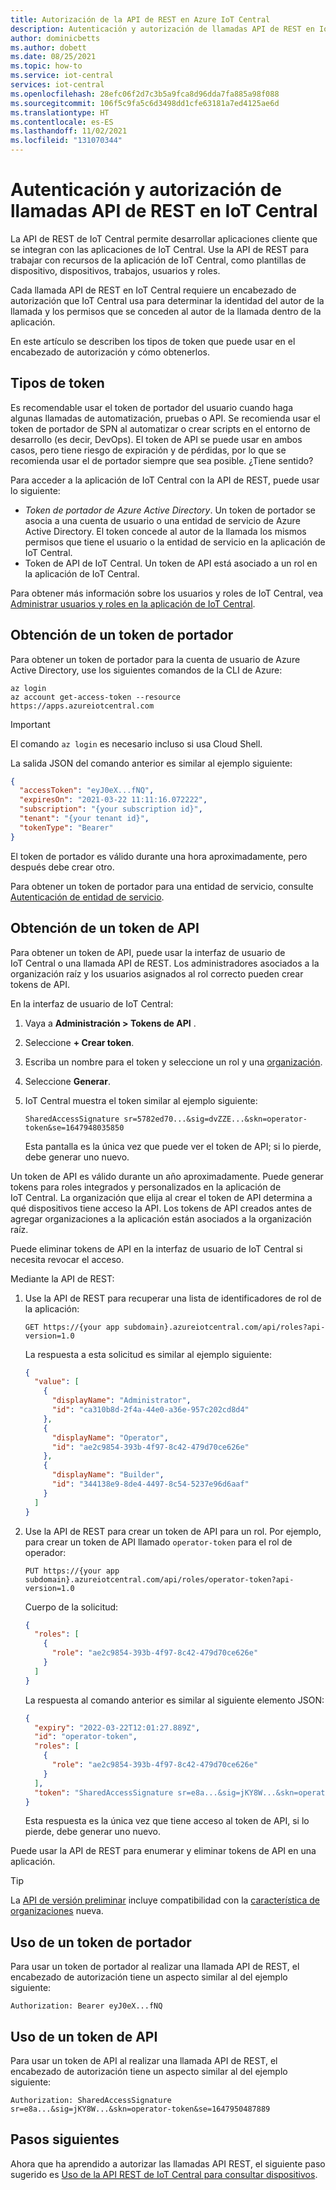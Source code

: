```yaml
---
title: Autorización de la API de REST en Azure IoT Central
description: Autenticación y autorización de llamadas API de REST en IoT Central
author: dominicbetts
ms.author: dobett
ms.date: 08/25/2021
ms.topic: how-to
ms.service: iot-central
services: iot-central
ms.openlocfilehash: 28efc06f2d7c3b5a9fca8d96dda7fa885a98f088
ms.sourcegitcommit: 106f5c9fa5c6d3498dd1cfe63181a7ed4125ae6d
ms.translationtype: HT
ms.contentlocale: es-ES
ms.lasthandoff: 11/02/2021
ms.locfileid: "131070344"
---
```

# <a name="how-to-authenticate-and-authorize-iot-central-rest-api-calls"></a>Autenticación y autorización de llamadas API de REST en IoT Central

La API de REST de IoT Central permite desarrollar aplicaciones cliente que se integran con las aplicaciones de IoT Central. Use la API de REST para trabajar con recursos de la aplicación de IoT Central, como plantillas de dispositivo, dispositivos, trabajos, usuarios y roles.

Cada llamada API de REST en IoT Central requiere un encabezado de autorización que IoT Central usa para determinar la identidad del autor de la llamada y los permisos que se conceden al autor de la llamada dentro de la aplicación.

En este artículo se describen los tipos de token que puede usar en el encabezado de autorización y cómo obtenerlos.

## <a name="token-types"></a>Tipos de token

Es recomendable usar el token de portador del usuario cuando haga algunas llamadas de automatización, pruebas o API. Se recomienda usar el token de portador de SPN al automatizar o crear scripts en el entorno de desarrollo (es decir, DevOps). El token de API se puede usar en ambos casos, pero tiene riesgo de expiración y de pérdidas, por lo que se recomienda usar el de portador siempre que sea posible. ¿Tiene sentido? 

Para acceder a la aplicación de IoT Central con la API de REST, puede usar lo siguiente:

- _Token de portador de Azure Active Directory_. Un token de portador se asocia a una cuenta de usuario o una entidad de servicio de Azure Active Directory. El token concede al autor de la llamada los mismos permisos que tiene el usuario o la entidad de servicio en la aplicación de IoT Central.
- Token de API de IoT Central. Un token de API está asociado a un rol en la aplicación de IoT Central.

Para obtener más información sobre los usuarios y roles de IoT Central, vea [Administrar usuarios y roles en la aplicación de IoT Central](howto-manage-users-roles.md).

## <a name="get-a-bearer-token"></a>Obtención de un token de portador

Para obtener un token de portador para la cuenta de usuario de Azure Active Directory, use los siguientes comandos de la CLI de Azure:

```azurecli
az login
az account get-access-token --resource https://apps.azureiotcentral.com
```

> [!IMPORTANT]
> El comando `az login` es necesario incluso si usa Cloud Shell.

La salida JSON del comando anterior es similar al ejemplo siguiente:

```json
{
  "accessToken": "eyJ0eX...fNQ",
  "expiresOn": "2021-03-22 11:11:16.072222",
  "subscription": "{your subscription id}",
  "tenant": "{your tenant id}",
  "tokenType": "Bearer"
}
```

El token de portador es válido durante una hora aproximadamente, pero después debe crear otro.

Para obtener un token de portador para una entidad de servicio, consulte [Autenticación de entidad de servicio](/rest/api/iotcentral/authentication#service-principal-authentication).

## <a name="get-an-api-token"></a>Obtención de un token de API

Para obtener un token de API, puede usar la interfaz de usuario de IoT Central o una llamada API de REST. Los administradores asociados a la organización raíz y los usuarios asignados al rol correcto pueden crear tokens de API.

En la interfaz de usuario de IoT Central:

1. Vaya a **Administración > Tokens de API** .
1. Seleccione **+ Crear token**.
1. Escriba un nombre para el token y seleccione un rol y una [organización](howto-create-organizations.md).
1. Seleccione **Generar**.
1. IoT Central muestra el token similar al ejemplo siguiente:

    `SharedAccessSignature sr=5782ed70...&sig=dvZZE...&skn=operator-token&se=1647948035850`

    Esta pantalla es la única vez que puede ver el token de API; si lo pierde, debe generar uno nuevo.

Un token de API es válido durante un año aproximadamente. Puede generar tokens para roles integrados y personalizados en la aplicación de IoT Central. La organización que elija al crear el token de API determina a qué dispositivos tiene acceso la API. Los tokens de API creados antes de agregar organizaciones a la aplicación están asociados a la organización raíz.

Puede eliminar tokens de API en la interfaz de usuario de IoT Central si necesita revocar el acceso.

Mediante la API de REST:

1. Use la API de REST para recuperar una lista de identificadores de rol de la aplicación:

    ```http
    GET https://{your app subdomain}.azureiotcentral.com/api/roles?api-version=1.0
    ```

    La respuesta a esta solicitud es similar al ejemplo siguiente:

    ```json
    {
      "value": [
        {
          "displayName": "Administrator",
          "id": "ca310b8d-2f4a-44e0-a36e-957c202cd8d4"
        },
        {
          "displayName": "Operator",
          "id": "ae2c9854-393b-4f97-8c42-479d70ce626e"
        },
        {
          "displayName": "Builder",
          "id": "344138e9-8de4-4497-8c54-5237e96d6aaf"
        }
      ]
    }
    ```

1. Use la API de REST para crear un token de API para un rol. Por ejemplo, para crear un token de API llamado `operator-token` para el rol de operador:

    ```http
    PUT https://{your app subdomain}.azureiotcentral.com/api/roles/operator-token?api-version=1.0
    ```

    Cuerpo de la solicitud:

    ```json
    {
      "roles": [
        {
          "role": "ae2c9854-393b-4f97-8c42-479d70ce626e"
        }
      ]
    }
    ```

    La respuesta al comando anterior es similar al siguiente elemento JSON:

    ```json
    {
      "expiry": "2022-03-22T12:01:27.889Z",
      "id": "operator-token",
      "roles": [
        {
          "role": "ae2c9854-393b-4f97-8c42-479d70ce626e"
        }
      ],
      "token": "SharedAccessSignature sr=e8a...&sig=jKY8W...&skn=operator-token&se=1647950487889"
    }
    ```

    Esta respuesta es la única vez que tiene acceso al token de API, si lo pierde, debe generar uno nuevo.

Puede usar la API de REST para enumerar y eliminar tokens de API en una aplicación.

> [!TIP]
> La [API de versión preliminar](/rest/api/iotcentral/1.1-previewdataplane/api-tokens) incluye compatibilidad con la [característica de organizaciones](howto-create-organizations.md) nueva.

## <a name="use-a-bearer-token"></a>Uso de un token de portador

Para usar un token de portador al realizar una llamada API de REST, el encabezado de autorización tiene un aspecto similar al del ejemplo siguiente:

`Authorization: Bearer eyJ0eX...fNQ`

## <a name="use-an-api-token"></a>Uso de un token de API

Para usar un token de API al realizar una llamada API de REST, el encabezado de autorización tiene un aspecto similar al del ejemplo siguiente:

`Authorization: SharedAccessSignature sr=e8a...&sig=jKY8W...&skn=operator-token&se=1647950487889`

## <a name="next-steps"></a>Pasos siguientes

Ahora que ha aprendido a autorizar las llamadas API REST, el siguiente paso sugerido es [Uso de la API REST de IoT Central para consultar dispositivos](howto-query-with-rest-api.md).
